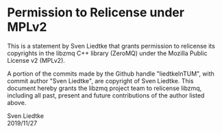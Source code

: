 # Permission to Relicense under MPLv2

This is a statement by Sven Liedtke
that grants permission to relicense its copyrights in the libzmq C++
library (ZeroMQ) under the Mozilla Public License v2 (MPLv2).

A portion of the commits made by the Github handle "liedtkeInTUM", with
commit author "Sven Liedtke", are copyright of Sven Liedtke.
This document hereby grants the libzmq project team to relicense libzmq, 
including all past, present and future contributions of the author listed above.

Sven Liedtke  
2019/11/27